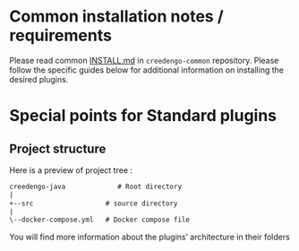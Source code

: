 Common installation notes / requirements
========================================

Please read common [INSTALL.md](https://github.com/green-code-initiative/creedengo-common/blob/main/doc/INSTALL.md)
in `creedengo-common` repository. Please follow the specific guides below for additional information on installing the
desired plugins.

Special points for Standard plugins
=================================

Project structure
-----------------

Here is a preview of project tree :

```txt
creedengo-java             # Root directory
|
+--src                  # source directory
|
\--docker-compose.yml   # Docker compose file
```

You will find more information about the plugins’ architecture in their folders
